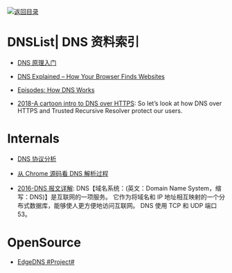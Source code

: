 [![返回目录](https://user-images.githubusercontent.com/5803001/38079637-ff0abcf0-3371-11e8-9b76-ad651620afc7.jpg)](https://github.com/wxyyxc1992/Awesome-Lists)

# DNSList| DNS 资料索引

- [DNS 原理入门](http://www.ruanyifeng.com/blog/2016/06/dns.html)

- [DNS Explained – How Your Browser Finds Websites](https://scotch.io/tutorials/dns-explained-how-your-browser-finds-websites)

- [Episodes: How DNS Works](https://howdns.works/episodes/)

- [2018-A cartoon intro to DNS over HTTPS](https://parg.co/mb7): So let’s look at how DNS over HTTPS and Trusted Recursive Resolver protect our users.

# Internals

- [DNS 协议分析](http://blog.cyeam.com/network/2015/01/29/dns)

* [从 Chrome 源码看 DNS 解析过程](https://mp.weixin.qq.com/s/K7rdF82yi-yGk5-aN9Se8A)

* [2016-DNS 报文详解](https://parg.co/U8z): DNS【域名系统：(英文：Domain Name System，缩写：DNS)】是互联网的一项服务。 它作为将域名和 IP 地址相互映射的一个分布式数据库，能够使人更方便地访问互联网。 DNS 使用 TCP 和 UDP 端口 53。

# OpenSource

- [EdgeDNS #Project#](https://github.com/jedisct1/edgedns)
